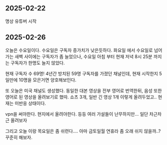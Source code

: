 ## 2025-02-22

명상 유튜버 시작

## 2025-02-26

오늘은 수요일이다. 수요일은 구독자 증가치가 낮은듯하다. 화요일 에서 수요일로 넘어가는 새벽 사이에는 구독자가 좀 늘었으나, 수요일 아침 부터 현재 저녁 8시 25분 까지는 구독자가 한명도 늘지 않았다.


현재 구독자 수 69명! 4년간 방치된 59명 구독자를 가졌던 채널인데, 현재 시작한지 5일만에 10명을 모은거면 양호해보인다.

또 오늘은 미국 채널도 생성했다. 동일한 대본 영상을 전부 영어로 번역한뒤, 음성 또한 영어로 된 영상을 올려보기로 했따.
쇼츠 3개, 일반 긴 영상 1개 이렇게 올려두었고.. 현재는 미반응 상태이다.

vpn을 써야한다. 현지에서 올려야한다. 등등 여러 가설들이 난무하지만... 일단 차근차근 올려보자

그리고 오늘 이랑 목요일은 좀 쉬련다.... 아마 금토일월 연휴라 좀 오래 쉬지 않을까..? 꾸준히 해보자.
